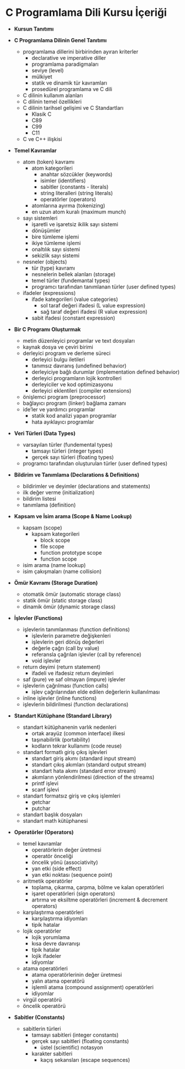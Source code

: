 # C Programlama Dili Kursu İçeriği

+ __Kursun Tanıtımı__
+ __C Programlama Dilinin Genel Tanıtımı__
	+ programlama dillerini birbirinden ayıran kriterler
		+ declarative ve imperative diller
		+ programlama paradigmaları
		+ seviye (level)
		+ mülkiyet
		+ statik ve dinamik tür kavramları
		+ prosedürel programlama ve C dili
	+ C dilinin kullanım alanları
	+ C dilinin temel özellikleri
	+ C dilinin tarihsel gelişimi ve C Standartları
		+ Klasik C
		+ C89
		+ C99
		+ C11
	+ C ve C++ ilişkisi

+ __Temel Kavramlar__
	+ atom (token) kavramı
		+ atom kategorileri
			+ anahtar sözcükler (keywords)
			+ isimler (identifiers)
			+ sabitler (constants - literals)
			+ string literalleri (string literals)
			+ operatörler (operators)
		+ atomlarına ayırma (tokenizing)
		+ en uzun atom kuralı (maximum munch)
	+ sayı sistemleri
		+ işaretli ve işaretsiz ikilik sayı sistemi
		+ dönüşümler
		+ bire tümleme işlemi
		+ ikiye tümleme işlemi
		+ onaltılık sayı sistemi
		+ sekizlik sayı sistemi
	+ nesneler (objects)
		+ tür (type) kavramı
		+ nesnelerin bellek alanları (storage)
		+ temel türler (fundemantal types)
		+ programcı tarafından tanımlanan türler (user defined types)
	+ ifadeler (expressions)
		+ ifade kategorileri (value categories)
			+ sol taraf değeri ifadesi (L value expression)
			+ sağ taraf değeri ifadesi (R value expression)
		+ sabit ifadesi (constant expression)
		
+ __Bir C Programı Oluşturmak__
	+ metin düzenleyici programlar ve text dosyaları
	+ kaynak dosya ve çeviri birimi
	+ derleyici program ve derleme süreci
		+ derleyici bulgu iletileri
		+ tanımsız davranış (undefined behavior)
		+ derleyiciye bağlı durumlar (implementation defined behavior)
		+ derleyici programların lojik kontrolleri
		+ derleyiciler ve kod optimizasyonu
		+ derleyici eklentileri (compiler extensions)
	+ önişlemci program (preprocessor)
	+ bağlayıcı program (linker) bağlama zamanı
	+ ide’ler ve yardımcı programlar
		+ statik kod analizi yapan programlar
		+ hata ayıklayıcı programlar
		
+ __Veri Türleri (Data Types)__
	+ varsayılan türler (fundemental types)
		+ tamsayı türleri (integer types)
		+ gerçek sayı türleri (floating types)
	+ programcı tarafından oluşturulan türler (user defined types)
	
+ __Bildirim ve Tanımlama (Declarations & Definitions)__
	+ bildirimler ve deyimler (declarations and statements)
	+ ilk değer verme (initialization)
	+ bildirim listesi
	+ tanımlama (definition)
+ __Kapsam ve İsim arama (Scope & Name Lookup)__
	+ kapsam (scope)
		+ kapsam kategorileri
			+ block scope
			+ file scope
			+ function prototype scope
			+ function scope
	+ isim arama (name lookup)
	+ isim çakışmaları (name collision)
	
+ __Ömür Kavramı (Storage Duration)__
	+ otomatik ömür (automatic storage class)
	+ statik ömür (static storage class)
	+ dinamik ömür (dynamic storage class)
	
+ __İşlevler (Functions)__
	+ işlevlerin tanımlanması (function definitions)
		+ işlevlerin parametre değişkenleri
		+ işlevlerin geri dönüş değerleri
		+ değerle çağrı (call by value)
		+ referansla çağrılan işlevler (call by reference)
		+ void işlevler
	+ return deyimi (return statement)
		+ ifadeli ve ifadesiz return deyimleri
	+ saf (pure) ve saf olmayan (impure) işlevler
	+ işlevlerin çağrılması (function calls)
		+ işlev çağrılarından elde edilen değerlerin kullanılması
	+ inline işlevler (inline functions)
	+ işlevlerin bildirilmesi (function declarations)
	
+ __Standart Kütüphane (Standard Library)__
	+ standart kütüphanenin varlık nedenleri
		+ ortak arayüz (common interface) ilkesi
		+ taşınabilirlik (portability)
		+ kodların tekrar kullanımı (code reuse)
	+ standart formatlı giriş çıkış işlevleri
		+ standart giriş akımı (standard input stream)
		+ standart çıkış akımları (standard output stream)
		+ standart hata akımı (standard error stream)
		+ akımların yönlendirilmesi (direction of the streams)
		+ printf işlevi
		+ scanf işlevi
	+ standart formatsız giriş ve çıkış işlemleri
		+ getchar
		+ putchar
	+ standart başlık dosyaları
	+ standart math kütüphanesi

+ __Operatörler (Operators)__
	+ temel kavramlar
		+ operatörlerin değer üretmesi
		+ operatör önceliği
		+ öncelik yönü (associativity)
		+ yan etki (side effect)
		+ yan etki noktası (sequence point)
	+ aritmetik operatörler
		+ toplama, çıkarma, çarpma, bölme ve kalan operatörleri
		+ işaret operatörleri (sign operators)
		+ artırma ve eksiltme operatörleri (increment & decrement operators)
	+ karşılaştırma operatörleri
		+ karşılaştırma idiyomları
		+ tipik hatalar
	+ lojik operatörler
		+ lojik yorumlama
		+ kısa devre davranışı
		+ tipik hatalar
		+ lojik ifadeler
		+ idiyomlar
	+ atama operatörleri
		+ atama operatörlerinin değer üretmesi
		+ yalın atama operatörü
		+ işlemli atama (compound assignment) operatörleri
		+ idiyomlar
	+ virgül operatörü
	+ öncelik operatörü
+ __Sabitler (Constants)__
	+ sabitlerin türleri
		+ tamsayı sabitleri (integer constants)
		+ gerçek sayı sabitleri (floating constants)
			+ üstel (scientific) notasyon
		+ karakter sabitleri
			+ kaçış sekansları (escape sequences)
